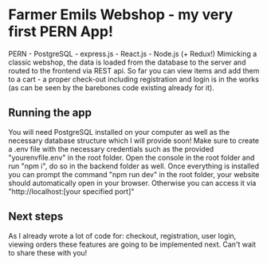 # Farmer Emils Webshop - my very first PERN App!
PERN - PostgreSQL - express.js - React.js - Node.js (+ Redux!)
Mimicking a classic webshop, the data is loaded from the database to the server and routed to the frontend via REST api.
So far you can view items and add them to a cart - a proper check-out including registration and login is in the works
(as can be seen by the barebones code existing already for it).

## Running the app
You will need PostgreSQL installed on your computer as well as the necessary database structure which I will provide soon!
Make sure to create a .env file with the necessary credentials such as the provided "yourenvfile.env" in the root folder.
Open the console in the root folder and run "npm i", do so in the backend folder as well. Once everything is installed you
can prompt the command "npm run dev" in the root folder, your website should automatically open in your browser.
Otherwise you can access it via "http://localhost:[your specified port]"

## Next steps
As I already wrote a lot of code for: checkout, registration, user login, viewing orders these features are
going to be implemented next. Can't wait to share these with you!

